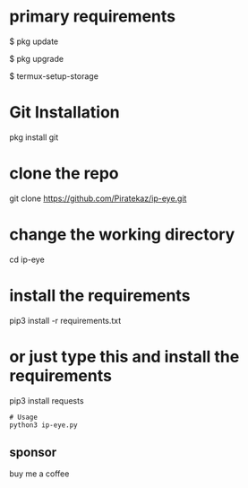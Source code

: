 # primary requirements 
$ pkg update

$ pkg upgrade

$ termux-setup-storage

# Git Installation
pkg install git

# clone the repo
git clone https://github.com/Piratekaz/ip-eye.git

# change the working directory
 cd ip-eye

# install the requirements 
 pip3 install -r requirements.txt

# or just type this and install the requirements 
 pip3 install requests
```
# Usage
python3 ip-eye.py
```
## sponsor
buy me a coffee
